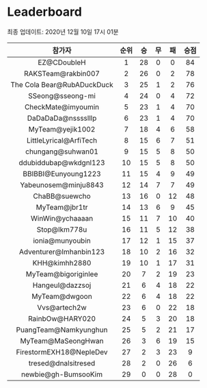 # Leaderboard
최종 업데이트: 2020년 12월 10일 17시 01분




| 참가자 | 순위 | 승 | 무 | 패 | 승점 |
|:---:|:---:|:---:|:---:|:---:|:---:|
| EZ@CDoubleH | 1 | 28 | 0 | 0 | 84 |
| RAKSTeam@rakbin007 | 2 | 26 | 0 | 2 | 78 |
| The Cola Bear@RubADuckDuck | 3 | 25 | 1 | 2 | 76 |
| SSeong@sseong-mi | 4 | 24 | 0 | 4 | 72 |
| CheckMate@imyoumin | 5 | 23 | 1 | 4 | 70 |
| DaDaDaDa@nsssslllp | 6 | 23 | 1 | 4 | 70 |
| MyTeam@yejik1002 | 7 | 18 | 4 | 6 | 58 |
| LittleLyrical@ArfiTech | 8 | 15 | 6 | 7 | 51 |
| chungang@suhwan01 | 9 | 15 | 5 | 8 | 50 |
| ddubiddubap@wkdgnl123 | 10 | 15 | 5 | 8 | 50 |
| BBIBBI@Eunyoung1223 | 11 | 15 | 4 | 9 | 49 |
| Yabeunosem@minju8843 | 12 | 14 | 7 | 7 | 49 |
| ChaBB@suewcho | 13 | 16 | 0 | 12 | 48 |
| MyTeam@jbr1tr | 14 | 13 | 6 | 9 | 45 |
| WinWin@ychaaaan | 15 | 11 | 7 | 10 | 40 |
| Stop@lkm778u | 16 | 11 | 5 | 12 | 38 |
| ionia@munyoubin | 17 | 12 | 1 | 15 | 37 |
| Adventurer@Imhanbin123 | 18 | 10 | 2 | 16 | 32 |
| KHH@kimhh2880 | 19 | 10 | 1 | 17 | 31 |
| MyTeam@bigoriginlee | 20 | 7 | 2 | 19 | 23 |
| Hangeul@dazzsoj | 21 | 6 | 4 | 18 | 22 |
| MyTeam@dwgoon | 22 | 6 | 4 | 18 | 22 |
| Vvs@artech2w | 23 | 6 | 0 | 22 | 18 |
| RainbOw@HARY020 | 24 | 5 | 3 | 20 | 18 |
| PuangTeam@Namkyunghun | 25 | 5 | 2 | 21 | 17 |
| MyTeam@MaSeongHwan | 26 | 3 | 6 | 19 | 15 |
| FirestormEXH18@NepleDev | 27 | 2 | 3 | 23 | 9 |
| tresed@dnalsitresed | 28 | 2 | 0 | 26 | 6 |
| newbie@gh-BumsooKim | 29 | 0 | 0 | 28 | 0 |
